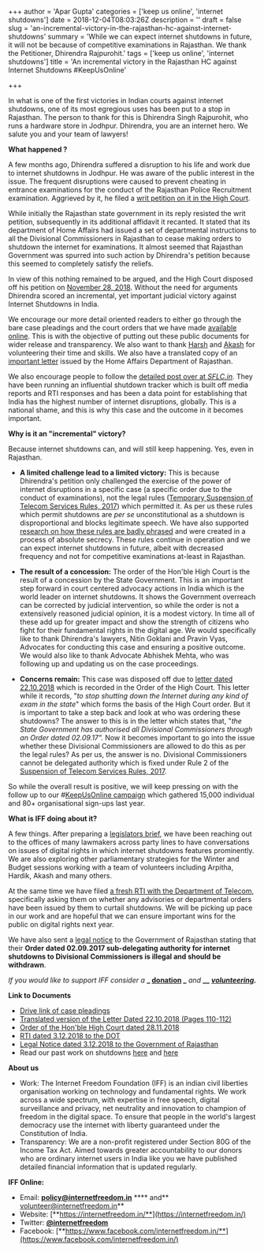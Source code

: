 +++
author = 'Apar Gupta'
categories = ['keep us online', 'internet shutdowns']
date = 2018-12-04T08:03:26Z
description = ''
draft = false
slug = 'an-incremental-victory-in-the-rajasthan-hc-against-internet-shutdowns'
summary = 'While we can expect internet shutdowns in future, it will not be because of competitive examinations in Rajasthan. We thank the Petitioner, Dhirendra Rajpurohit.'
tags = ['keep us online', 'internet shutdowns']
title = 'An incremental victory in the Rajasthan HC against Internet Shutdowns #KeepUsOnline'

+++


In what is one of the first victories in Indian courts against internet shutdowns, one of its most egregious uses has been put to a stop in Rajasthan. The person to thank for this is Dhirendra Singh Rajpurohit, who runs a hardware store in Jodhpur.  Dhirendra, you are an internet hero. We salute you and your team of lawyers!

**What happened ?**

A few months ago, Dhirendra suffered a disruption to his life and work due to internet shutdowns in Jodhpur. He was aware of the public interest in the issue. The frequent disruptions were caused to prevent cheating in entrance examinations for the conduct of the Rajasthan Police Recruitment examination. Aggrieved by it, he filed a [writ petition on it in the High Court](https://twitter.com/internetfreedom/status/1027106498596491264).

While initially the Rajasthan state government in its reply resisted the writ petition, subsequently in its additional affidavit it recanted. It stated that its department of Home Affairs had issued a set of departmental instructions to all the Divisional Commissioners in Rajasthan to cease making orders to shutdown the internet for examinations. It almost seemed that Rajasthan Government was spurred into such action by Dhirendra's petition because this seemed to completely satisfy the reliefs.

In view of this nothing remained to be argued, and the High Court disposed off his petition on [November 28, 2018](https://drive.google.com/file/d/13tVcs-4QFQWlB5Es7EKK5EQ-kOHrsnB0/view?usp=sharing).  Without the need for arguments Dhirendra scored an incremental, yet important judicial victory against Internet Shutdowns in India.

We encourage our more detail oriented readers to either go through the bare case pleadings and the court orders that we have made [available online](https://drive.google.com/drive/folders/1nnQ0FJ_OO0JEGAH1GOcQMTCf2KBeAceO?usp=sharing). This is with the objective of putting out these public documents for wider release and transparency. We also want to thank [Harsh](https://twitter.com/HarshTikoo) and [Akash](https://twitter.com/akashsinghccmg) for volunteering their time and skills. We also have a translated copy of an [important letter](https://drive.google.com/open?id=1fTyVkRx99kBvRPLuEaWZB2w2XRRChJkN1edD39YRc3E) issued by the Home Affairs Department of Rajasthan.

We also encourage people to follow the [detailed post over at _SFLC.in_](https://sflc.in/home-department-state-rajasthan-no-more-internet-shutdowns-prevention-cheating-examinations). They have been running an influential shutdown tracker which is built off media reports and RTI responses and has been a data point for establishing that India has the highest number of internet disruptions, globally. This is a national shame, and this is why this case and the outcome in it becomes important.

**Why is it an "incremental" victory?**

Because internet shutdowns can, and will still keep happening. Yes, even in Rajasthan.

* **A limited challenge lead to a limited victory:** This is because Dhirendra's petition only challenged the exercise of the power of internet disruptions in a specific case (a specific order due to the conduct of examinations), not the legal rules ([Temporary Suspension of Telecom Services Rules, 2017](http://www.dot.gov.in/sites/default/files/Suspension%20Rules.pdf)) which permitted it. As per us these rules which permit shutdowns are _per se_ unconstitutional as a shutdown is disproportional and blocks legitimate speech. We have also supported [research on how these rules are badly phrased](https://internetfreedom.in/the-legal-disconnect-an-analysis-of-indias-internet-shutdown-laws/) and were created in a process of absolute secrecy. These rules continue in operation and we can expect internet shutdowns in future, albeit with decreased frequency and not for competitive examinations at-least in Rajasthan.



* **The result of a concession:** The order of the Hon'ble High Court is the result of a concession by the State Government. This is an important step forward in court centered advocacy actions in India which is the world leader on internet shutdowns. It shows the Government overreach can be corrected by judicial intervention, so while the order is not a extensively reasoned judicial opinion, it is a modest victory. In time all of these add up for greater impact and show the strength of citizens who fight for their fundamental rights in the digital age. We would specifically like to thank Dhirendra's lawyers, Nitin Goklani and Pravin Vyas, Advocates for conducting this case and ensuring a positive outcome. We would also like to thank Advocate Abhishek Mehta, who was following up and updating us on the case proceedings.



* **Concerns remain:** This case was disposed off due to [letter dated 22.10.2018](https://drive.google.com/open?id=1fTyVkRx99kBvRPLuEaWZB2w2XRRChJkN1edD39YRc3E) which is recorded in the Order of the High Court. This letter while it records, "_to stop shutting down the Internet during any kind of exam in the state_" which forms the basis of the High Court order. But it is important to take a step back and look at who was ordering these shutdowns? The answer to this is in the letter which states that, "_the State Government has authorised all Divisional Commissioners through an Order dated 02.09.17"._ Now it becomes important to go into the issue whether these Divisional Commissioners are allowed to do this as per the legal rules? As per us, the answer is no. Divisional Commissioners cannot be delegated authority which is fixed under Rule 2 of the [Suspension of Telecom Services Rules, 2017](http://www.dot.gov.in/sites/default/files/Suspension%20Rules.pdf).

So while the overall result is positive, we will keep pressing on with the follow up to our #[KeepUsOnline campaign](keepusonline.in) which gathered 15,000 individual and 80+ organisational sign-ups last year.

**What is IFF doing about it?**

A few things. After preparing a [legislators brief](https://internetfreedom.in/continued-action-against-internet-shutdowns-keepusonline/), we have been reaching out to the offices of many lawmakers across party lines to have conversations on issues of digital rights in which internet shutdowns features prominently. We are also exploring other parliamentary strategies for the Winter and Budget sessions working with a team of volunteers including Arpitha, Hardik, Akash and many others.

At the same time we have filed [a fresh RTI with the Department of Telecom](https://drive.google.com/open?id=1mLmJZPL0FThvdYaLoOiuTByaeUo8Qp30), specifically asking them on whether any advisories or departmental orders have been issued by them to curtail shutdowns. We will be picking up pace in our work and are hopeful that we can ensure important wins for the public on digital rights next year.

We have also sent a [legal notice](https://drive.google.com/file/d/0B9LKE-1DkhtFR0s4U1QzTXIzMUg5ZDY3U2k2XzdBc3d6WjZ3/view?usp=sharing) to the Government of Rajasthan stating that their **Order  dated 02.09.2017 sub-delegating authority for internet shutdowns to Divisional Commissioners is illegal and should be withdrawn**.

_If you would like to support IFF consider a_ **_ [donation](https://internetfreedom.in/donate/) _** _and_ **__** _[**volunteering**](mailto:volunteer@internetfreedom.in)_**_._**

**Link to Documents**

* [Drive link of case pleadings](https://drive.google.com/drive/folders/1nnQ0FJ_OO0JEGAH1GOcQMTCf2KBeAceO?usp=sharing)
* [Translated version of the Letter Dated 22.10.2018 (Pages 110-112)](https://drive.google.com/open?id=1fTyVkRx99kBvRPLuEaWZB2w2XRRChJkN1edD39YRc3E)
* [Order of the Hon'ble High Court dated 28.11.2018](https://drive.google.com/open?id=13tVcs-4QFQWlB5Es7EKK5EQ-kOHrsnB0)
* [RTI dated 3.12.2018 to the DOT](https://drive.google.com/open?id=1mLmJZPL0FThvdYaLoOiuTByaeUo8Qp30)
* [Legal Notice dated 3.12.2018 to the Government of Rajasthan](https://drive.google.com/file/d/0B9LKE-1DkhtFR0s4U1QzTXIzMUg5ZDY3U2k2XzdBc3d6WjZ3/view?usp=sharing)
* Read our past work on shutdowns [here](https://internetfreedom.in/we-demand-disclosure-on-indias-shutdown-law-keepusonline/) and [here](https://internetfreedom.in/the-legal-disconnect-an-analysis-of-indias-internet-shutdown-laws/)

****About us****

* Work: The Internet Freedom Foundation (IFF) is an indian civil liberties organisation working on technology and fundamental rights. We work across a wide spectrum, with expertise in free speech, digital surveillance and privacy, net neutrality and innovation to champion of freedom in the digital space. To ensure that people in the world's largest democracy use the internet with liberty guaranteed under the Constitution of India.
* Transparency: We are a non-profit registered under Section 80G of the Income Tax Act. Aimed towards greater accountability to our donors who are ordinary internet users in India like you we have published detailed financial information that is updated regularly.

****IFF Online:****

* Email: [**policy@internetfreedom.in**](mailto:policy@internetfreedom.in) **** and** [volunteer@internetfreedom.in](mailto:volunteer@internetfreedom.in)**
* Website: [**https://internetfreedom.in/**](https://internetfreedom.in/)
* Twitter: [**@internetfreedom**](http://www.twitter.com/internetfreedom)
* Facebook: [**https://www.facebook.com/internetfreedom.in/**](https://www.facebook.com/internetfreedom.in/)

